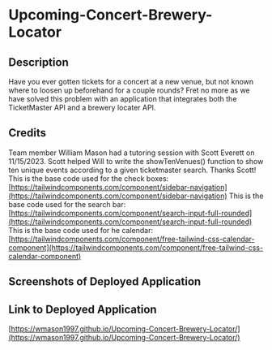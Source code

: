 # Upcoming-Concert-Brewery-Locator

## Description ##
Have you ever gotten tickets for a concert at a new venue, but not known where to loosen up beforehand for a couple rounds? Fret no more as we have solved this problem with an application that integrates both the TicketMaster API and a brewery locater API.


## Credits ##
Team member William Mason had a tutoring session with Scott Everett on 11/15/2023. Scott helped Will to write the showTenVenues() function to show ten unique events according to a given ticketmaster search. Thanks Scott!
This is the base code used for the check boxes: [https://tailwindcomponents.com/component/sidebar-navigation](https://tailwindcomponents.com/component/sidebar-navigation)
This is the base code used for the search bar: [https://tailwindcomponents.com/component/search-input-full-rounded](https://tailwindcomponents.com/component/search-input-full-rounded)
This is the base code used for he calendar: [https://tailwindcomponents.com/component/free-tailwind-css-calendar-component](https://tailwindcomponents.com/component/free-tailwind-css-calendar-component)


## Screenshots of Deployed Application ##



## Link to Deployed Application ##
[https://wmason1997.github.io/Upcoming-Concert-Brewery-Locator/](https://wmason1997.github.io/Upcoming-Concert-Brewery-Locator/)


